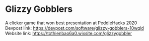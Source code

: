 # Glizzy Gobblers
A clicker game that won best presentation at PeddieHacks 2020 <br>
Devpost link: https://devpost.com/software/glizzy-gobblers-10wqld <br>
Website link: https://tothienbao6a0.wixsite.com/glizzygobbler
